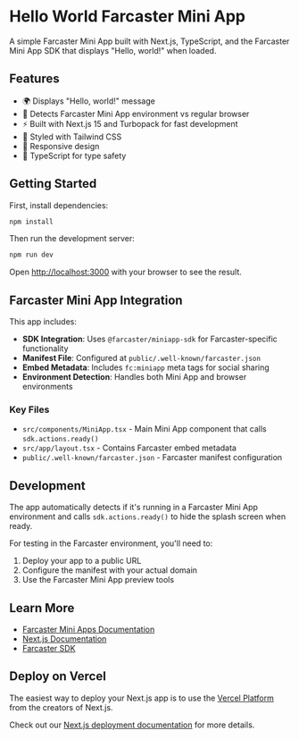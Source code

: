 # Hello World Farcaster Mini App

A simple Farcaster Mini App built with Next.js, TypeScript, and the Farcaster Mini App SDK that displays "Hello, world!" when loaded.

## Features

- 🌍 Displays "Hello, world!" message
- 🎯 Detects Farcaster Mini App environment vs regular browser
- ⚡ Built with Next.js 15 and Turbopack for fast development
- 🎨 Styled with Tailwind CSS
- 📱 Responsive design
- 🔧 TypeScript for type safety

## Getting Started

First, install dependencies:

```bash
npm install
```

Then run the development server:

```bash
npm run dev
```

Open [http://localhost:3000](http://localhost:3000) with your browser to see the result.

## Farcaster Mini App Integration

This app includes:

- **SDK Integration**: Uses `@farcaster/miniapp-sdk` for Farcaster-specific functionality
- **Manifest File**: Configured at `public/.well-known/farcaster.json`
- **Embed Metadata**: Includes `fc:miniapp` meta tags for social sharing
- **Environment Detection**: Handles both Mini App and browser environments

### Key Files

- `src/components/MiniApp.tsx` - Main Mini App component that calls `sdk.actions.ready()`
- `src/app/layout.tsx` - Contains Farcaster embed metadata
- `public/.well-known/farcaster.json` - Farcaster manifest configuration

## Development

The app automatically detects if it's running in a Farcaster Mini App environment and calls `sdk.actions.ready()` to hide the splash screen when ready.

For testing in the Farcaster environment, you'll need to:
1. Deploy your app to a public URL
2. Configure the manifest with your actual domain
3. Use the Farcaster Mini App preview tools

## Learn More

- [Farcaster Mini Apps Documentation](https://miniapps.farcaster.xyz/)
- [Next.js Documentation](https://nextjs.org/docs)
- [Farcaster SDK](https://github.com/farcasterxyz/miniapps)

## Deploy on Vercel

The easiest way to deploy your Next.js app is to use the [Vercel Platform](https://vercel.com/new?utm_medium=default-template&filter=next.js&utm_source=create-next-app&utm_campaign=create-next-app-readme) from the creators of Next.js.

Check out our [Next.js deployment documentation](https://nextjs.org/docs/app/building-your-application/deploying) for more details.
